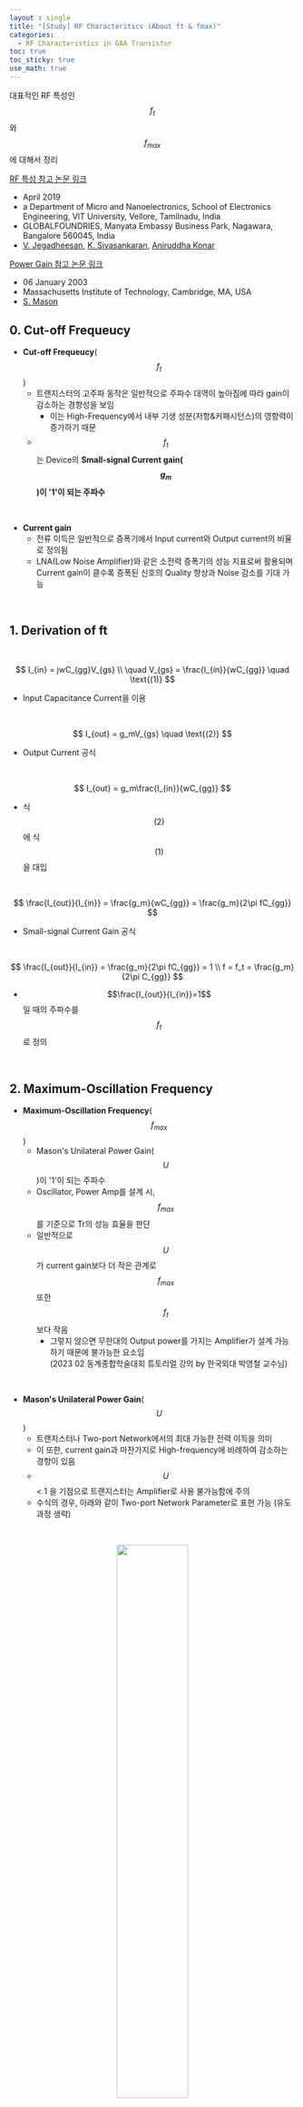 ```yaml
---
layout : single
title: "[Study] RF Characteritics (About ft & fmax)"
categories: 
  - RF Characteristics in GAA Transistor
toc: true
toc_sticky: true
use_math: true
---
```


대표적인 RF 특성인 $$f_t$$와 $$f_{max}$$에 대해서 정리  

[RF 특성 참고 논문 링크](https://www.sciencedirect.com/science/article/abs/pii/S136980011831566X)   

- April 2019   
- a Department of Micro and Nanoelectronics, School of Electronics Engineering, VIT University, Vellore, Tamilnadu, India  
- GLOBALFOUNDRIES, Manyata Embassy Business Park, Nagawara, Bangalore 560045, India   
- [V. Jegadheesan](https://orcid.org/0000-0001-8398-4073), [K. Sivasankaran](https://www.scopus.com/authid/detail.uri?authorId=55808229900), [Aniruddha Konar](https://www.scopus.com/authid/detail.uri?authorId=16175697900)    

[Power Gain 참고 논문 링크](https://ieeexplore.ieee.org/abstract/document/1083579)  

- 06 January 2003  
- Massachusetts Institute of Technology, Cambridge, MA, USA  
- [S. Mason](https://ieeexplore.ieee.org/author/37576748400)  



## 0. Cut-off Frequeucy

- **Cut-off Frequeucy**($$f_t$$)
  - 트랜지스터의 고주파 동작은 일반적으로 주파수 대역이 높아짐에 따라 gain이 감소하는 경향성을 보임  
    - 이는 High-Frequency에서 내부 기생 성분(저항&커패시턴스)의 영향력이 증가하기 때문   
  - $$f_t$$는 Device의 **Small-signal Current gain($$g_m$$)이 '1'이 되는 주파수**   

&nbsp;

- **Current gain**  
  - 전류 이득은 일반적으로 증폭기에서 Input current와 Output current의 비율로 정의됨  
  - LNA(Low Noise Amplifier)와 같은 소전력 증폭기의 성능 지표로써 활용되며 Current gain이 클수록 증폭된 신호의 Quality 향상과 Noise 감소를 기대 가능  

&nbsp;

## 1. Derivation of ft

&nbsp;

<div align="center">
  $$
  I_{in} = jwC_{gg}V_{gs}
  \\
  \quad V_{gs} = \frac{I_{in}}{wC_{gg}} \quad \text{(1)}
  $$
</div>  

- Input Capacitance Current을 이용 

&nbsp;

<div align="center">
  $$
  I_{out} = g_mV_{gs} \quad \text{(2)}
  $$
</div>  

- Output Current 공식  

&nbsp;

<div align="center">
  $$
  I_{out} = g_m\frac{I_{in}}{wC_{gg}}
  $$
</div>  


- 식 $$\text{(2)}$$에 식 $$\text{(1)}$$을 대입  
 
&nbsp;

<div align="center">
  $$
  \frac{I_{out}}{I_{in}} = \frac{g_m}{wC_{gg}} = \frac{g_m}{2\pi fC_{gg}}
  $$
</div>  


- Small-signal Current Gain 공식  

&nbsp;

<div align="center">
  $$
  \frac{I_{out}}{I_{in}} = \frac{g_m}{2\pi fC_{gg}} = 1 
  \\
  f = f_t = \frac{g_m}{2\pi C_{gg}}
  $$
</div>  

- $$\frac{I_{out}}{I_{in}}=1$$ 일 때의 주파수를 $$f_t$$로 정의

&nbsp;

## 2. Maximum-Oscillation Frequency

- **Maximum-Oscillation Frequency**($$f_{max}$$)
  - Mason's Unilateral Power Gain($$U$$)이 '1'이 되는 주파수  
  - Oscillator, Power Amp를 설계 시, $$f_{max}$$를 기준으로 Tr의 성능 효율을 판단  
  - 일반적으로 $$U$$가 current gain보다 더 작은 관계로 $$f_{max}$$ 또한 $$f_t$$보다 작음  
    - 그렇지 않으면 무한대의 Output power를 가지는 Amplifier가 설계 가능하기 때문에 불가능한 요소임 <br>(2023 02 동계종합학술대회 튜토리얼 강의 by 한국외대 박영철 교수님)  

&nbsp;

- **Mason's Unilateral Power Gain**($$U$$)
  - 트랜지스터나 Two-port Network에서의 최대 가능한 전력 이득을 의미  
  - 이 또한, current gain과 마찬가지로 High-frequency에 비례하여 감소하는 경향이 있음  
  - $$U$$ < 1 을 기점으로 트랜지스터는 Amplifier로 사용 불가능함에 주의   
  - 수식의 경우, 아래와 같이 Two-port Network Parameter로 표현 가능 (유도 과정 생략)  

&nbsp;

<div align="center">
  <img src="/assets/images/rf/13.png" width="50%" height="50%" alt=""/>
  <p><em>참고 논문 발췌</em></p>
</div>

&nbsp;

## 3. Derivation of fmax

&nbsp;

<div align="center">
  <img src="/assets/images/rf/14.png" width="70%" height="70%" alt=""/>
  <p><em>MOSFET Euqivalent Circuit Model</em></p>
</div>

&nbsp;

<div align="center">
  $$Z_{\text{in}} = R_g + \frac{1}{j\omega C_{gs}} \approx R_g$$
</div>

- Input Impedance($$Z_{in}$$) 수식  
- High frequency에서 $$\frac{1}{jwC_{gs}} \approx 0$$으로 가정할 수 있기에 $$Z_{in}=R_g$$로 근사화  

&nbsp;

<div align="center">
  $$
  Z_{out} = \frac{V_t}{i_t}
  \\
  i_t = \frac{V_t}{r_o} + g_mV_{gs} + i_{dg}
  $$
</div>

- Output current 수식과 Output Impedance($$Z_{out}$$) 수식  

&nbsp;

<div align="center">
  $$
  Assumption : i_{dg} << g_mV_{gs} \& \frac{V_{gs}}{V_t} \simeq \frac{C_{gd}}{C_{gs}+C_{gd}}
  $$
</div>
  
&nbsp;

<div align="center">
  $$
  Z_{out} = \frac{1}{\frac{1}{r_o} + \frac{g_mC_{gd}}{C_{gs}+C_{gd}}} = r_o || \frac{C_{gs}+C_{gd}}{g_mC_{gd}}
  $$
</div>

- 위 가정을 통해 $$Z_{out}$$의 수식을 간략화  

&nbsp;

<div align="center">
  $$
  i_{in} = i_{ins} = \frac{V_s}{2R_g}
  $$
</div>

<div align="center">
  $$
  i_{o} = \frac{i_{os}}{2}
  $$
</div>

- Conjugate Match 조건, 즉 $$Z_s = R_g$$ & $$R_L = R_{out}$$ 이라는 가정 하에 각각의 I/O current는 위와 같이 표현 가능  

&nbsp;

<div align="center">
  $$
  G_p = \frac{\frac{1}{2} i_o^2 R_{\text{out}}}{\frac{1}{2} i_{\text{in}}^2 R_{\text{in}}}
  = \frac{1}{4} \left( \frac{i_{\text{os}}}{i_{\text{ins}}} \right)^2 \cdot \frac{R_L}{R_g}
  = \frac{1}{4} \left( \frac{f_T}{f} \right)^2 \cdot \frac{R_L}{R_g}
  $$
</div>

- $$f_t$$의 정의와 Conjugate Match 조건을 활용하여 Power Gain을 위와 같이 정리 가능  

&nbsp;

<div align="center">
  $$
  when |G_p|=1
  $$
</div>

<div align="center">
  $$
  f = f_{max} = \frac{1}{2}f_t\sqrt{ \frac{R_L}{R_g} }
  $$
</div>

- $$f_{max}$$의 정의에 따라 Power Gain($$G_p$$)이 1 이라는 가정 하에 $$f_{max}$$ 수식을 위와 같이 정리  

&nbsp;

<div align="center">
  $$
  Z_{out} = \frac{1}{\frac{1}{r_o} + \frac{g_mC_{gd}}{C_{gs}+C_{gd}}} 
  $$
</div>

<div align="center">
  $$
  = R_L = \frac{1}{\frac{1}{r_o} + 2\pi f_t C_{gd}} 
  $$
</div>

&nbsp;

<div align="center">
  $$
  f_{max} = \frac{1}{2} \frac{f_t}{\sqrt{2\pi f_t C_{gd}R_g +\frac{R_g}{r_o}}}
  $$
</div>

- $$R_L$$ 공식을 $$f_t$$를 이용하여 다시 정리한 다음, 위 $$f_{max}$$ 수식에 대입하여 다시 정리  

<div align="center">
  $$
  f_{max} = \frac{1}{2} \frac{f_t}{\sqrt{2\pi f_t C_{gd}R_g +R_gG_{ds}}}
  $$
</div>

&nbsp;

<div align="center">
  $$
  f_{max} = \frac{f_t}{\sqrt{4R_g(G_{ds} + 2\pi f_t C_{gd})}}
  $$
</div>

- Small-signal model에서 $$\frac{1}{r_o}$$ = $$G_{ds}$$로 치환 가능한 점을 고려하여 위와 같이 정리하면 $$f_{max}$$ 공식의 유도가 끝남  

&nbsp;